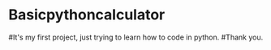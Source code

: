# Basicpythoncalculator
#It's my first project, just trying to learn how to code in python.
#Thank you.
